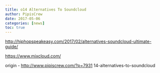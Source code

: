 ```yaml
---
title: o14 Alternatives To Soundcloud
author: PipisCrew
date: 2017-05-06
categories: [news]
toc: true
---
```


http://hiphopspeakeasy.com/2017/02/alternatives-soundcloud-ultimate-guide/

https://www.mixcloud.com/

origin - http://www.pipiscrew.com/?p=7931 14-alternatives-to-soundcloud